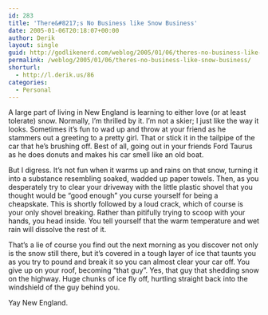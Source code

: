 ```yaml
---
id: 283
title: 'There&#8217;s No Business like Snow Business'
date: 2005-01-06T20:18:07+00:00
author: Derik
layout: single
guid: http://godlikenerd.com/weblog/2005/01/06/theres-no-business-like-snow-business/
permalink: /weblog/2005/01/06/theres-no-business-like-snow-business/
shorturl:
  - http://l.derik.us/86
categories:
  - Personal
---
```

A large part of living in New England is learning to either love (or at least tolerate) snow. Normally, I&#8217;m thrilled by it. I&#8217;m not a skier; I just like the way it looks. Sometimes it&#8217;s fun to wad up and throw at your friend as he stammers out a greeting to a pretty girl. That or stick it in the tailpipe of the car that he&#8217;s brushing off. Best of all, going out in your friends Ford Taurus as he does donuts and makes his car smell like an old boat.

But I digress. It&#8217;s not fun when it warms up and rains on that snow, turning it into a substance resembling soaked, wadded up paper towels. Then, as you desperately try to clear your driveway with the little plastic shovel that you thought would be &#8220;good enough&#8221; you curse yourself for being a cheapskate. This is shortly followed by a loud crack, which of course is your only shovel breaking. Rather than pitifully trying to scoop with your hands, you head inside. You tell yourself that the warm temperature and wet rain will dissolve the rest of it.

That&#8217;s a lie of course you find out the next morning as you discover not only is the snow still there, but it&#8217;s covered in a tough layer of ice that taunts you as you try to pound and break it so you can almost clear your car off. You give up on your roof, becoming &#8220;that guy&#8221;. Yes, that guy that shedding snow on the highway. Huge chunks of ice fly off, hurtling straight back into the windshield of the guy behind you.

Yay New England.